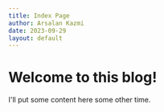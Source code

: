```yaml
---
title: Index Page
author: Arsalan Kazmi
date: 2023-09-29
layout: default
---
```


# Welcome to this blog!

I'll put some content here some other time.
